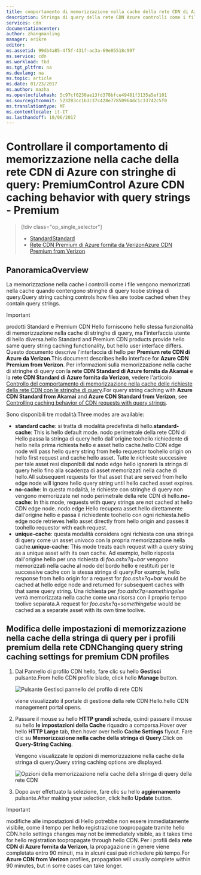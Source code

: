 ```yaml
---
title: comportamento di memorizzazione nella cache della rete CDN di Azure con le stringhe di query - Premium aaaControl | Documenti Microsoft
description: Stringa di query della rete CDN Azure controlli come i file vengono memorizzati nella cache quando contengono stringhe di query toobe di memorizzazione nella cache.
services: cdn
documentationcenter: 
author: zhangmanling
manager: erikre
editor: 
ms.assetid: 99db4a85-4f5f-431f-ac3a-69e05518c997
ms.service: cdn
ms.workload: tbd
ms.tgt_pltfrm: na
ms.devlang: na
ms.topic: article
ms.date: 01/23/2017
ms.author: mazha
ms.openlocfilehash: 5c97cf0230ae13fd378bfce49481f3135a5ef101
ms.sourcegitcommit: 523283cc1b3c37c428e77850964dc1c33742c5f0
ms.translationtype: MT
ms.contentlocale: it-IT
ms.lasthandoff: 10/06/2017
---
```

# <a name="control-azure-cdn-caching-behavior-with-query-strings---premium"></a><span data-ttu-id="2ff3c-103">Controllare il comportamento di memorizzazione nella cache della rete CDN di Azure con stringhe di query: Premium</span><span class="sxs-lookup"><span data-stu-id="2ff3c-103">Control Azure CDN caching behavior with query strings - Premium</span></span>
> [!div class="op_single_selector"]
> * [<span data-ttu-id="2ff3c-104">Standard</span><span class="sxs-lookup"><span data-stu-id="2ff3c-104">Standard</span></span>](cdn-query-string.md)
> * [<span data-ttu-id="2ff3c-105">Rete CDN Premium di Azure fornita da Verizon</span><span class="sxs-lookup"><span data-stu-id="2ff3c-105">Azure CDN Premium from Verizon</span></span>](cdn-query-string-premium.md)
> 
> 

## <a name="overview"></a><span data-ttu-id="2ff3c-106">Panoramica</span><span class="sxs-lookup"><span data-stu-id="2ff3c-106">Overview</span></span>
<span data-ttu-id="2ff3c-107">La memorizzazione nella cache i controlli come i file vengono memorizzati nella cache quando contengono stringhe di query toobe stringa di query.</span><span class="sxs-lookup"><span data-stu-id="2ff3c-107">Query string caching controls how files are toobe cached when they contain query strings.</span></span>

> [!IMPORTANT]
> <span data-ttu-id="2ff3c-108">prodotti Standard e Premium CDN Hello forniscono hello stessa funzionalità di memorizzazione nella cache di stringhe di query, ma l'interfaccia utente di hello diversa.</span><span class="sxs-lookup"><span data-stu-id="2ff3c-108">hello Standard and Premium CDN products provide hello same query string caching functionality, but hello user interface differs.</span></span>  <span data-ttu-id="2ff3c-109">Questo documento descrive l'interfaccia di hello per **Premium rete CDN di Azure da Verizon**.</span><span class="sxs-lookup"><span data-stu-id="2ff3c-109">This document describes hello interface for **Azure CDN Premium from Verizon**.</span></span>  <span data-ttu-id="2ff3c-110">Per informazioni sulla memorizzazione nella cache di stringhe di query con la **rete CDN Standard di Azure fornita da Akamai** e la **rete CDN Standard di Azure fornita da Verizon**, vedere l'articolo [Controllo del comportamento di memorizzazione nella cache delle richieste della rete CDN con le stringhe di query](cdn-query-string.md).</span><span class="sxs-lookup"><span data-stu-id="2ff3c-110">For query string caching with **Azure CDN Standard from Akamai** and **Azure CDN Standard from Verizon**, see [Controlling caching behavior of CDN requests with query strings](cdn-query-string.md).</span></span>
> 
> 

<span data-ttu-id="2ff3c-111">Sono disponibili tre modalità:</span><span class="sxs-lookup"><span data-stu-id="2ff3c-111">Three modes are available:</span></span>

* <span data-ttu-id="2ff3c-112">**standard cache**: si tratta di modalità predefinita di hello.</span><span class="sxs-lookup"><span data-stu-id="2ff3c-112">**standard-cache**:  This is hello default mode.</span></span>  <span data-ttu-id="2ff3c-113">nodo perimetrale della rete CDN di Hello passa la stringa di query hello dall'origine toohello richiedente di hello nella prima richiesta hello e asset hello cache.</span><span class="sxs-lookup"><span data-stu-id="2ff3c-113">hello CDN edge node will pass hello query string from hello requestor toohello origin on hello first request and cache hello asset.</span></span>  <span data-ttu-id="2ff3c-114">Tutte le richieste successive per tale asset resi disponibili dal nodo edge hello ignorerà la stringa di query hello fino alla scadenza di asset memorizzati nella cache di hello.</span><span class="sxs-lookup"><span data-stu-id="2ff3c-114">All subsequent requests for that asset that are served from hello edge node will ignore hello query string until hello cached asset expires.</span></span>
* <span data-ttu-id="2ff3c-115">**no-cache**: In questa modalità, le richieste con stringhe di query non vengono memorizzate nel nodo perimetrale della rete CDN di hello.</span><span class="sxs-lookup"><span data-stu-id="2ff3c-115">**no-cache**:  In this mode, requests with query strings are not cached at hello CDN edge node.</span></span>  <span data-ttu-id="2ff3c-116">nodo edge Hello recupera asset hello direttamente dall'origine hello e passa il richiedente toohello con ogni richiesta.</span><span class="sxs-lookup"><span data-stu-id="2ff3c-116">hello edge node retrieves hello asset directly from hello origin and passes it toohello requestor with each request.</span></span>
* <span data-ttu-id="2ff3c-117">**unique-cache**: questa modalità considera ogni richiesta con una stringa di query come un asset univoco con la propria memorizzazione nella cache.</span><span class="sxs-lookup"><span data-stu-id="2ff3c-117">**unique-cache**:  This mode treats each request with a query string as a unique asset with its own cache.</span></span>  <span data-ttu-id="2ff3c-118">Ad esempio, hello risposta dall'origine hello per una richiesta di *foo.ashx?q=bar* vengono memorizzati nella cache al nodo del bordo hello e restituiti per le successive cache con la stessa stringa di query.</span><span class="sxs-lookup"><span data-stu-id="2ff3c-118">For example, hello response from hello origin for a request for *foo.ashx?q=bar* would be cached at hello edge node and returned for subsequent caches with that same query string.</span></span>  <span data-ttu-id="2ff3c-119">Una richiesta per *foo.ashx?q=somethingelse* verrà memorizzata nella cache come una risorsa con il proprio tempo toolive separata.</span><span class="sxs-lookup"><span data-stu-id="2ff3c-119">A request for *foo.ashx?q=somethingelse* would be cached as a separate asset with its own time toolive.</span></span>

## <a name="changing-query-string-caching-settings-for-premium-cdn-profiles"></a><span data-ttu-id="2ff3c-120">Modifica delle impostazioni di memorizzazione nella cache della stringa di query per i profili premium della rete CDN</span><span class="sxs-lookup"><span data-stu-id="2ff3c-120">Changing query string caching settings for premium CDN profiles</span></span>
1. <span data-ttu-id="2ff3c-121">Dal Pannello di profilo CDN hello, fare clic su hello **Gestisci** pulsante.</span><span class="sxs-lookup"><span data-stu-id="2ff3c-121">From hello CDN profile blade, click hello **Manage** button.</span></span>
   
    ![Pulsante Gestisci pannello del profilo di rete CDN](./media/cdn-query-string-premium/cdn-manage-btn.png)
   
    <span data-ttu-id="2ff3c-123">viene visualizzato il portale di gestione della rete CDN Hello.</span><span class="sxs-lookup"><span data-stu-id="2ff3c-123">hello CDN management portal opens.</span></span>
2. <span data-ttu-id="2ff3c-124">Passare il mouse su hello **HTTP grandi** scheda, quindi passare il mouse su hello **le impostazioni della Cache** riquadro a comparsa.</span><span class="sxs-lookup"><span data-stu-id="2ff3c-124">Hover over hello **HTTP Large** tab, then hover over hello **Cache Settings** flyout.</span></span>  <span data-ttu-id="2ff3c-125">Fare clic su **Memorizzazione nella cache della stringa di Query**.</span><span class="sxs-lookup"><span data-stu-id="2ff3c-125">Click on **Query-String Caching**.</span></span>
   
    <span data-ttu-id="2ff3c-126">Vengono visualizzate le opzioni di memorizzazione nella cache della stringa di query.</span><span class="sxs-lookup"><span data-stu-id="2ff3c-126">Query string caching options are displayed.</span></span>
   
    ![Opzioni della memorizzazione nella cache della stringa di query della rete CDN](./media/cdn-query-string-premium/cdn-query-string.png)
3. <span data-ttu-id="2ff3c-128">Dopo aver effettuato la selezione, fare clic su hello **aggiornamento** pulsante.</span><span class="sxs-lookup"><span data-stu-id="2ff3c-128">After making your selection, click hello **Update** button.</span></span>

> [!IMPORTANT]
> <span data-ttu-id="2ff3c-129">modifiche alle impostazioni di Hello potrebbe non essere immediatamente visibile, come il tempo per hello registrazione toopropagate tramite hello CDN.</span><span class="sxs-lookup"><span data-stu-id="2ff3c-129">hello settings changes may not be immediately visible, as it takes time for hello registration toopropagate through hello CDN.</span></span>  <span data-ttu-id="2ff3c-130">Per i profili della <b>rete CDN di Azure fornita da Verizon</b>, la propagazione in genere viene completata entro 90 minuti, ma in alcuni casi può richiedere più tempo.</span><span class="sxs-lookup"><span data-stu-id="2ff3c-130">For <b>Azure CDN from Verizon</b> profiles, propagation will usually complete within 90 minutes, but in some cases can take longer.</span></span>
> 
> 

